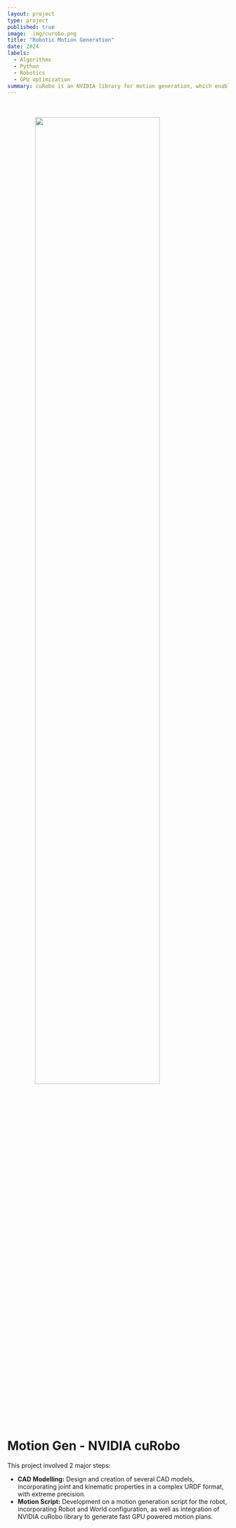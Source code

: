 ```yaml
---
layout: project
type: project
published: true
image:  img/curobo.png
title: "Robotic Motion Generation"
date: 2024
labels:
  - Algorithms
  - Python
  - Robotics
  - GPU optimization
summary: cuRobo is an NVIDIA library for motion generation, which enables fast parallel GPU computation to generate motion plans in robotic space. This project included the design and construction of CAD models, incorporating kinematic properties, as well as incorporating those robots into a motion plan using cuRobo library to generate motion for practical usage.
---
```

<br>
<br>

<img class="img-fluid" src="../img/curobo-demo.png" style="width: 75%; display: block; margin: 0 auto;">

<br>
<br>

<div class="project-summary">
<h1>Motion Gen - NVIDIA cuRobo</h1>
  <p>
    This project involved 2 major steps:
  </p>
  <ul>
    <li><strong>CAD Modelling:</strong> Design and creation of several CAD models, incorporating joint and kinematic properties in a complex URDF format, with extreme precision.</li>
    <li><strong>Motion Script:</strong> Development on a motion generation script for the robot, incorporating Robot and World configuration, as well as integration of NVIDIA cuRobo library to generate fast GPU powered motion plans.</li>
  </ul>
</div>
